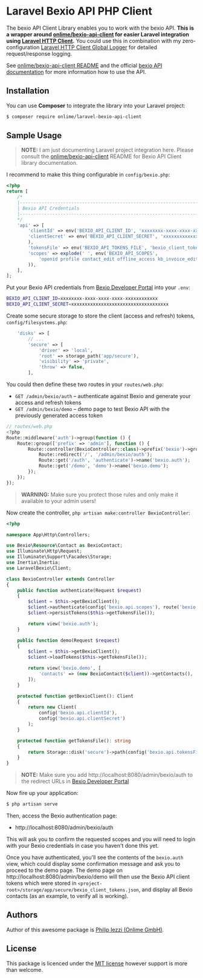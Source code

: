 # Laravel Bexio API PHP Client

The bexio API Client Library enables you to work with the bexio API. **This is a wrapper around [onlime/bexio-api-client](https://github.com/onlime/bexio-api-client) for easier Laravel integration using [Laravel HTTP Client](https://laravel.com/docs/9.x/http-client).** You could use this in combination with my zero-configuration [Laravel HTTP Client Global Logger](https://github.com/onlime/laravel-http-client-global-logger) for detailed request/response logging.

See [onlime/bexio-api-client README](https://github.com/onlime/bexio-api-client/blob/main/README.md) and the official [bexio API documentation](https://docs.bexio.com) for more information how to use the API.

## Installation

You can use **Composer** to integrate the library into your Laravel project:

```sh
$ composer require onlime/laravel-bexio-api-client
```
## Sample Usage

> **NOTE:** I am just documenting Laravel project integration here. Please consult the [onlime/bexio-api-client](https://github.com/onlime/bexio-api-client) README for Bexio API Client library documentation.

I recommend to make this thing configurable in `config/bexio.php`:

```php
<?php
return [
    /*
    |--------------------------------------------------------------------------
    | Bexio API Credentials
    |--------------------------------------------------------------------------
    */
    'api' => [
        'clientId' => env('BEXIO_API_CLIENT_ID', 'xxxxxxxx-xxxx-xxxx-xxxx-xxxxxxxxxxxx'),
        'clientSecret' => env('BEXIO_API_CLIENT_SECRET', 'xxxxxxxxxxxxxxxxxxxxxxxxxxxxxxxxxxxx'
        ),
        'tokensFile' => env('BEXIO_API_TOKENS_FILE', 'bexio_client_tokens.json'),
        'scopes' => explode(' ', env('BEXIO_API_SCOPES',
            'openid profile contact_edit offline_access kb_invoice_edit article_edit note_edit'
        )),
    ],
];
```

Put your Bexio API credentials from [Bexio Developer Portal](https://developer.bexio.com/) into your `.env`:

```bash
BEXIO_API_CLIENT_ID=xxxxxxxx-xxxx-xxxx-xxxx-xxxxxxxxxxxx
BEXIO_API_CLIENT_SECRET=xxxxxxxxxxxxxxxxxxxxxxxxxxxxxxxxxxxx
```

Create some secure storage to store the client (access and refresh) tokens, `config/filesystems.php`:

```php
    'disks' => [
        // ...
        'secure' => [
            'driver' => 'local',
            'root' => storage_path('app/secure'),
            'visibility' => 'private',
            'throw' => false,
        ],
```

You could then define these two routes in your `routes/web.php`:

- `GET /admin/bexio/auth` – authenticate against Bexio and generate your access and refresh tokens
- `GET /admin/bexio/demo` – demo page to test Bexio API with the previously generated access token

```php
// routes/web.php
<?php
Route::middleware('auth')->group(function () {
    Route::group(['prefix' => 'admin'], function () {
        Route::controller(BexioController::class)->prefix('bexio')->group(function () {
            Route::redirect('/', '/admin/bexio/auth');
            Route::get('/auth', 'authenticate')->name('bexio.auth');
            Route::get('/demo', 'demo')->name('bexio.demo');
        });
    });
});
```

> **WARNING:** Make sure you protect those rules and only make it available to your admin users!

Now create the controller, `php artisan make:controller BexioController`:

```php
<?php

namespace App\Http\Controllers;

use Bexio\Resource\Contact as BexioContact;
use Illuminate\Http\Request;
use Illuminate\Support\Facades\Storage;
use Inertia\Inertia;
use LaravelBexio\Client;

class BexioController extends Controller
{
    public function authenticate(Request $request)
    {
        $client = $this->getBexioClient();
        $client->authenticate(config('bexio.api.scopes'), route('bexio.auth'));
        $client->persistTokens($this->getTokensFile());

        return view('bexio.auth');
    }

    public function demo(Request $request)
    {
        $client = $this->getBexioClient();
        $client->loadTokens($this->getTokensFile());

        return view('bexio.demo', [
            'contacts' => (new BexioContact($client))->getContacts(),
        ]);
    }

    protected function getBexioClient(): Client
    {
        return new Client(
            config('bexio.api.clientId'),
            config('bexio.api.clientSecret')
        );
    }

    protected function getTokensFile(): string
    {
        return Storage::disk('secure')->path(config('bexio.api.tokensFile'));
    }
}
```

> **NOTE:** Make sure you add http://localhost:8080/admin/bexio/auth to the redirect URLs in [Bexio Developer Portal](https://developer.bexio.com/) 

Now fire up your application:

```php
$ php artisan serve
```

Then, access the Bexio authentication page:

- http://localhost:8080/admin/bexio/auth

This will ask you to confirm the requested scopes and you will need to login with your Bexio credentials in case you haven't done this yet.

Once you have authenticated, you'll see the contents of the `bexio.auth` view, which could display some confirmation message and ask you to proceed to the demo page. The demo page on http://localhost:8080/admin/bexio/demo will then use the Bexio API client tokens which were stored in `<project-root>/storage/app/secure/bexio_client_tokens.json`, and display all Bexio contacts (as an example, to verify all is working).

## Authors

Author of this awesome package is [Philip Iezzi (Onlime GmbH)](https://www.onlime.ch/).

## License

This package is licenced under the [MIT license](LICENSE) however support is more than welcome.
